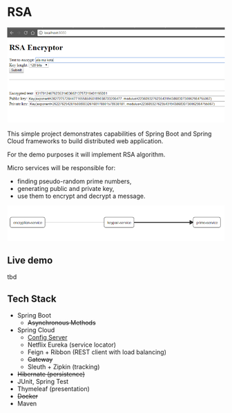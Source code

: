 # RSA

![Encryptor screen](doc/img/encryptor.png)

This simple project demonstrates capabilities of Spring Boot and Spring Cloud frameworks to build distributed web application.

For the demo purposes it will implement RSA algorithm.

Micro services will be responsible for:
* finding pseudo-random prime numbers,
* generating public and private key,
* use them to encrypt and decrypt a message.

![Flow](doc/img/zipkin_flow.png)

## Live demo
tbd

## Tech Stack

- Spring Boot
  - ~~Asynchronous Methods~~
- Spring Cloud
  - [Config Server](https://github.com/tomekceszke/rsa-config)
  - Netflix Eureka (service locator)
  - Feign + Ribbon (REST client with load balancing)
  - ~~Gateway~~
  - Sleuth + Zipkin (tracking)
- ~~Hibernate (persistence)~~
- JUnit, Spring Test
- Thymeleaf (presentation)
- ~~Docker~~
- Maven
  

